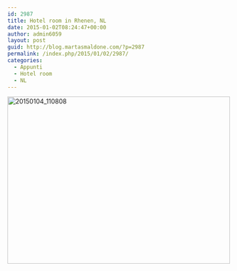 ```yaml
---
id: 2987
title: Hotel room in Rhenen, NL
date: 2015-01-02T08:24:47+00:00
author: admin6059
layout: post
guid: http://blog.martasmaldone.com/?p=2987
permalink: /index.php/2015/01/02/2987/
categories:
  - Appunti
  - Hotel room
  - NL
---
```

[<img class="aligncenter wp-image-2989 size-full" src="http://blog.martasmaldone.eu/wp-content/uploads/2015/03/20150104_110808-e1425544245758.jpg" alt="20150104_110808" width="500" height="375" srcset="http://blog.martasmaldone.eu/wp-content/uploads/2015/03/20150104_110808-e1425544245758.jpg 500w, http://blog.martasmaldone.eu/wp-content/uploads/2015/03/20150104_110808-e1425544245758-300x225.jpg 300w" sizes="(max-width: 500px) 100vw, 500px" />](http://blog.martasmaldone.eu/wp-content/uploads/2015/03/20150104_110808-e1425544245758.jpg)